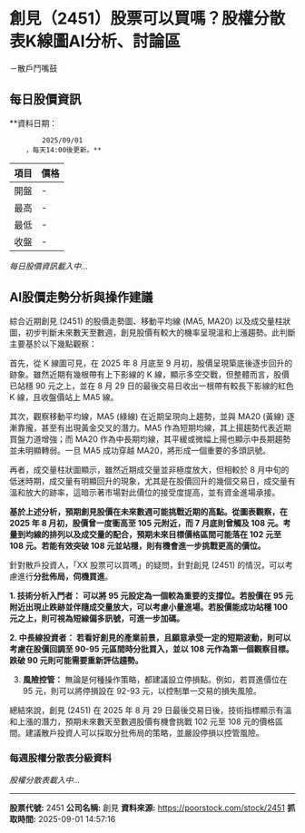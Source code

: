 # 創見（2451）股票可以買嗎？股權分散表K線圖AI分析、討論區
－散戶鬥嘴鼓

## 每日股價資訊

**資料日期：
        
            2025/09/01
        ，每天14:00後更新。**

| 項目 | 價格 |
|------|------|
| 開盤 | - |
| 最高 | - |
| 最低 | - |
| 收盤 | - |

*每日股價資訊載入中...*

## AI股價走勢分析與操作建議

綜合近期創見 (2451) 的股價走勢圖、移動平均線 (MA5, MA20) 以及成交量柱狀圖，初步判斷未來數天至數週，創見股價有較大的機率呈現溫和上漲趨勢。此判斷主要基於以下幾點觀察：

首先，從 K 線圖可見，在 2025 年 8 月底至 9 月初，股價呈現築底後逐步回升的跡象。雖然近期有幾根帶有上下影線的 K 線，顯示多空交戰，但整體而言，股價已站穩 90 元之上，並在 8 月 29 日的最後交易日收出一根帶有較長下影線的紅色 K 線，且收盤價站上 MA5 線。

其次，觀察移動平均線，MA5 (綠線) 在近期呈現向上趨勢，並與 MA20 (黃線) 逐漸靠攏，甚至有出現黃金交叉的潛力。MA5 作為短期均線，其上揚趨勢代表近期買盤力道增強；而 MA20 作為中長期均線，其平緩或微幅上揚也顯示中長期趨勢並未明顯轉弱。一旦 MA5 成功穿越 MA20，將形成一個重要的多頭訊號。

再者，成交量柱狀圖顯示，雖然近期成交量並非極度放大，但相較於 8 月中旬的低迷時期，成交量有明顯回升的現象，尤其是在股價回升的幾個交易日，成交量有溫和放大的跡率，這暗示著市場對此價位的接受度提高，並有資金進場承接。

**基於上述分析，預期創見股價在未來數週可能挑戰近期的高點。從圖表觀察，在 2025 年 8 月初，股價曾一度衝高至 105 元附近，而 7 月底則曾觸及 108 元。考量到均線的排列以及成交量的配合，預期未來目標價格區間可能落在 **102 元至 108 元**。若能有效突破 108 元並站穩，則有機會進一步挑戰更高的價位。**

針對散戶投資人，「XX 股票可以買嗎」的疑問，針對創見 (2451) 的情況，可以考慮進行**分批佈局，伺機買進**。

**1.  **技術分析入門者：** 可以將 95 元設定為一個較為重要的支撐位。若股價在 95 元附近出現止跌跡並伴隨成交量放大，可以考慮小量進場。若股價能成功站穩 100 元之上，則可視為短線偏多訊號，可進一步加碼。**

**2.  **中長線投資者：** 若看好創見的產業前景，且願意承受一定的短期波動，則可以考慮在股價回調至 90-95 元區間時分批買入，並以 108 元作為第一個觀察目標。跌破 90 元則可能需要重新評估趨勢。**

3.  **風險控管：** 無論是何種操作策略，都建議設立停損點。例如，若買進價位在 95 元，則可以將停損設在 92-93 元，以控制單一交易的損失風險。

總結來說，創見 (2451) 在 2025 年 8 月 29 日最後交易日後，技術指標顯示有溫和上漲的潛力，預期未來數天至數週股價有機會挑戰 102 元至 108 元的價格區間。建議散戶投資人可以採取分批佈局的策略，並嚴設停損以控管風險。

### 每週股權分散表分級資料

*股權分散表載入中...*

---

**股票代號:** 2451
**公司名稱:** 創見
**資料來源:** https://poorstock.com/stock/2451
**抓取時間:** 2025-09-01 14:57:16